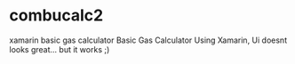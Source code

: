 # combucalc2
xamarin basic gas calculator 
Basic Gas Calculator Using Xamarin, Ui doesnt looks great... but it works ;)
